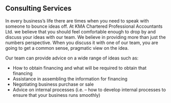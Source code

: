 ## Consulting Services

In every business’s life there are times when you need to speak with someone to bounce ideas off. At KMA Chartered Professional Accountants Ltd. we believe that you should feel comfortable enough to drop by and discuss your ideas with our team. We believe in providing more than just the numbers perspective. When you discuss it with one of our team, you are going to get a common sense, pragmatic view on the idea.

Our team can provide advice on a wide range of ideas such as:

- How to obtain financing and what will be required to obtain that financing
- Assistance in assembling the information for financing
- Negotiating business purchase or sale
- Advice on internal processes (i.e. – how to develop internal processes to ensure that your business runs smoothly)
